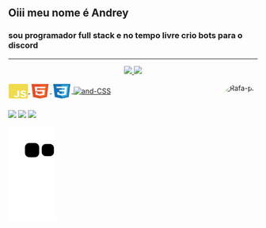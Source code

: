 ## Oiii meu nome é Andrey
### sou programador full stack e no tempo livre crio bots para o discord
___ 

<div align="center">
  <a href="https://github.com/cadu8">
  <img height="182em" src="https://github-readme-stats.vercel.app/api?username=cadu8&show_icons=true&theme=dracula&include_all_commits=true&count_private=true"/>
  <img height="152em" src="https://github-readme-stats.vercel.app/api/top-langs/?username=cadu8&layout=compact&langs_count=7&theme=dracula"/>
</div>



  <div style="display: inline_block"><br>
  <img align="center" alt="and-Js" height="30" width="40" src="https://raw.githubusercontent.com/devicons/devicon/master/icons/javascript/javascript-plain.svg">
  <img align="center" alt="and-HTML" height="30" width="40" src="https://raw.githubusercontent.com/devicons/devicon/master/icons/html5/html5-original.svg">
  <img align="center" alt="and-CSS" height="30" width="40" src="https://raw.githubusercontent.com/devicons/devicon/master/icons/css3/css3-original.svg">
  <img align="center" alt="and-CSS" height="30" width="40" src="https://cdn.jsdelivr.net/gh/devicons/devicon/icons/java/java-plain-wordmark.svg">
 <img align="right" alt="Rafa-pic" height="150" style="border-radius:50px;" src="https://cdn.discordapp.com/attachments/882823190810886194/938779410771886120/Design_sem_nome.gif">
</div>
  
###
  
<div>   
  <a href="https://www.instagram.com/andrey_wbs/" target="_blank"><img src="https://img.shields.io/badge/-Instagram-%23E4405F?style=for-the-badge&logo=instagram&logoColor=white" target="_blank"></a>
  <a href="https://www.linkedin.com/in/andrey-de-sa-4a9b35226/" target="_blank"><img src="https://img.shields.io/badge/-LinkedIn-%230077B5?style=for-the-badge&logo=linkedin&logoColor=white" target="_blank"></a> 
  <a href = "mailto:andrey.wesley.sa@gmail.com"><img src="https://img.shields.io/badge/-Gmail-%23333?style=for-the-badge&logo=gmail&logoColor=white" target="_blank"></a>

  
![Snake animation](https://github.com/AndreyWBS/AndreyWBS/blob/output/github-contribution-grid-snake.svg)
</div>
